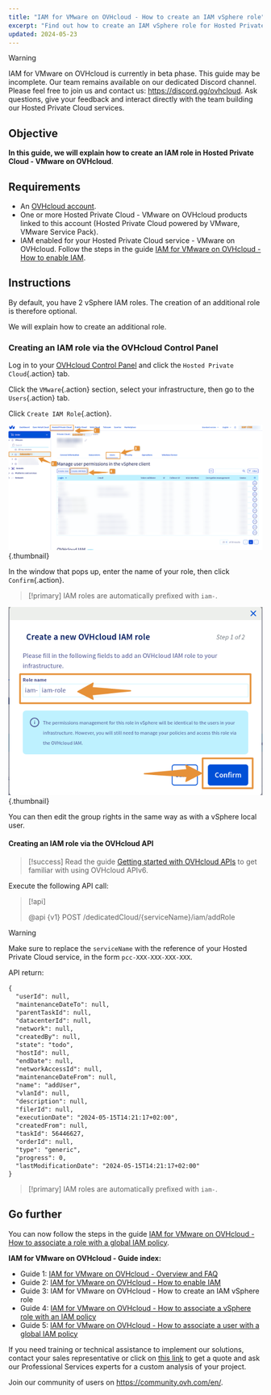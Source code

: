 ```yaml
---
title: "IAM for VMware on OVHcloud - How to create an IAM vSphere role"
excerpt: "Find out how to create an IAM vSphere role for Hosted Private Cloud - VMware on OVHcloud"
updated: 2024-05-23
---
```


> [!warning]
> IAM for VMware on OVHcloud is currently in beta phase.
> This guide may be incomplete. Our team remains available on our dedicated Discord channel. Please feel free to join us and contact us: <https://discord.gg/ovhcloud>. Ask questions, give your feedback and interact directly with the team building our Hosted Private Cloud services.

## Objective

**In this guide, we will explain how to create an IAM role in Hosted Private Cloud - VMware on OVHcloud**.

## Requirements

- An [OVHcloud account](/pages/account_and_service_management/account_information/ovhcloud-account-creation).
- One or more Hosted Private Cloud - VMware on OVHcloud products linked to this account (Hosted Private Cloud powered by VMware, VMware Service Pack).
- IAM enabled for your Hosted Private Cloud service - VMware on OVHcloud. Follow the steps in the guide [IAM for VMware on OVHcloud - How to enable IAM](/pages/hosted_private_cloud/hosted_private_cloud_powered_by_vmware/vmware_iam_activation).

## Instructions

By default, you have 2 vSphere IAM roles. The creation of an additional role is therefore optional.

We will explain how to create an additional role.

### Creating an IAM role via the OVHcloud Control Panel

Log in to your [OVHcloud Control Panel](/links/manager) and click the `Hosted Private Cloud`{.action} tab.

Click the `VMware`{.action} section, select your infrastructure, then go to the `Users`{.action} tab.

Click `Create IAM Role`{.action}.

![IAM role add](images/iam_role_8.png){.thumbnail}

In the window that pops up, enter the name of your role, then click `Confirm`{.action}.

> [!primary]
> IAM roles are automatically prefixed with `iam-`.
>

![IAM role add](images/iam_role_9.png){.thumbnail}

You can then edit the group rights in the same way as with a vSphere local user.

#### Creating an IAM role via the OVHcloud API

> [!success]
> Read the guide [Getting started with OVHcloud APIs](/pages/manage_and_operate/api/first-steps) to get familiar with using OVHcloud APIv6.


Execute the following API call:

> [!api]
>
> @api {v1} POST /dedicatedCloud/{serviceName}/iam/addRole
>

> [!warning]
> Make sure to replace the `serviceName` with the reference of your Hosted Private Cloud service, in the form `pcc-XXX-XXX-XXX-XXX`.

API return:

```shell
{
  "userId": null,
  "maintenanceDateTo": null,
  "parentTaskId": null,
  "datacenterId": null,
  "network": null,
  "createdBy": null,
  "state": "todo",
  "hostId": null,
  "endDate": null,
  "networkAccessId": null,
  "maintenanceDateFrom": null,
  "name": "addUser",
  "vlanId": null,
  "description": null,
  "filerId": null,
  "executionDate": "2024-05-15T14:21:17+02:00",
  "createdFrom": null,
  "taskId": 56446627,
  "orderId": null,
  "type": "generic",
  "progress": 0,
  "lastModificationDate": "2024-05-15T14:21:17+02:00"
}
```

> [!primary]
> IAM roles are automatically prefixed with `iam-`.
>

## Go further

You can now follow the steps in the guide [IAM for VMware on OVHcloud - How to associate a role with a global IAM policy](/pages/hosted_private_cloud/hosted_private_cloud_powered_by_vmware/vmware_iam_role_policy).

**IAM for VMware on OVHcloud - Guide index:**

- Guide 1: [IAM for VMware on OVHcloud - Overview and FAQ](/pages/hosted_private_cloud/hosted_private_cloud_powered_by_vmware/vmware_iam_getting_started)
- Guide 2: [IAM for VMware on OVHcloud - How to enable IAM](/pages/hosted_private_cloud/hosted_private_cloud_powered_by_vmware/vmware_iam_activation)
- Guide 3: IAM for VMware on OVHcloud - How to create an IAM vSphere role
- Guide 4: [IAM for VMware on OVHcloud - How to associate a vSphere role with an IAM policy](/pages/hosted_private_cloud/hosted_private_cloud_powered_by_vmware/vmware_iam_role_policy)
- Guide 5: [IAM for VMware on OVHcloud - How to associate a user with a global IAM policy](/pages/hosted_private_cloud/hosted_private_cloud_powered_by_vmware/vmware_iam_user_policy)

If you need training or technical assistance to implement our solutions, contact your sales representative or click on [this link](https://www.ovhcloud.com/en-ie/professional-services/) to get a quote and ask our Professional Services experts for a custom analysis of your project.

Join our community of users on <https://community.ovh.com/en/>.
